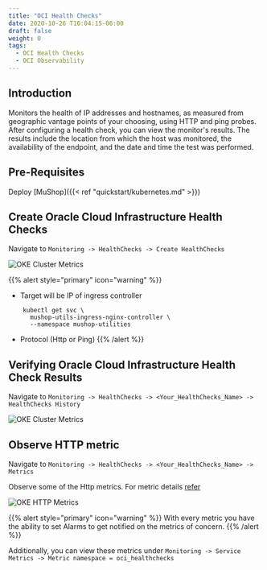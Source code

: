 ```yaml
---
title: "OCI Health Checks"
date: 2020-10-26 T16:04:15-06:00
draft: false
weight: 0
tags:
  - OCI Health Checks
  - OCI Observability
---
```



## Introduction

Monitors the health of IP addresses and hostnames, as measured from geographic vantage points of your choosing, using HTTP and ping probes. After configuring a health check, you can view the monitor's results. The results include the location from which the host was monitored, the availability of the endpoint, and the date and time the test was performed.

## Pre-Requisites

Deploy [MuShop]({{< ref "quickstart/kubernetes.md" >}})

## Create Oracle Cloud Infrastructure Health Checks

Navigate to ```Monitoring -> HealthChecks -> Create HealthChecks```

![OKE Cluster Metrics](../images/create-healthcheck.png)

{{% alert style="primary" icon="warning" %}}
- Target will be IP of ingress controller
```
	kubectl get svc \
	  mushop-utils-ingress-nginx-controller \
	  --namespace mushop-utilities
```
- Protocol (Http or Ping)
{{% /alert %}}
	
## Verifying Oracle Cloud Infrastructure Health Check Results

Navigate to ```Monitoring -> HealthChecks -> <Your_HealthChecks_Name> -> HealthChecks History```


![OKE Cluster Metrics](../images/view-healthcheck.png)

## Observe HTTP metric

Navigate to ```Monitoring -> HealthChecks -> <Your_HealthChecks_Name> -> Metrics```

Observe some of the Http metrics. For metric details [refer](https://docs.cloud.oracle.com/en-us/iaas/Content/HealthChecks/Reference/metricsalarms.htm)

![OKE HTTP Metrics](../images/healthcheck-metric.png)

{{% alert style="primary" icon="warning" %}}
With every metric you have the ability to set Alarms to get notified on the metrics of concern.
{{% /alert %}}

Additionally, you can view these metrics under ```Monitoring -> Service Metrics -> Metric namespace = oci_healthchecks```

